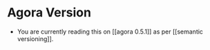# Agora Version

- You are currently reading this on [[agora 0.5.1]] as per [[semantic versioning]].

